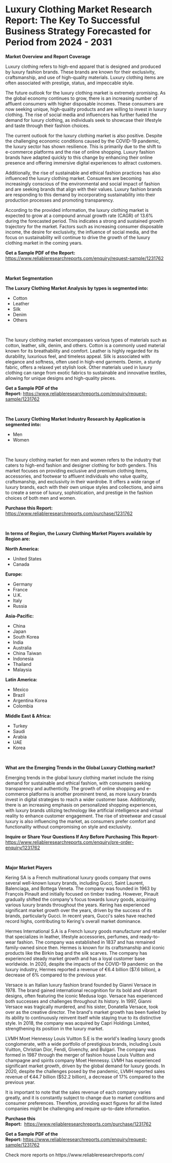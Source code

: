 <p><h1>Luxury Clothing Market Research Report: The Key To Successful Business Strategy Forecasted for Period from 2024 - 2031</h1></p><p><strong>Market Overview and Report Coverage</strong></p>
<p><p>Luxury clothing refers to high-end apparel that is designed and produced by luxury fashion brands. These brands are known for their exclusivity, craftsmanship, and use of high-quality materials. Luxury clothing items are often associated with prestige, status, and impeccable style.</p><p>The future outlook for the luxury clothing market is extremely promising. As the global economy continues to grow, there is an increasing number of affluent consumers with higher disposable incomes. These consumers are now seeking unique, high-quality products and are willing to invest in luxury clothing. The rise of social media and influencers has further fueled the demand for luxury clothing, as individuals seek to showcase their lifestyle and taste through their fashion choices.</p><p>The current outlook for the luxury clothing market is also positive. Despite the challenging economic conditions caused by the COVID-19 pandemic, the luxury sector has shown resilience. This is primarily due to the shift to e-commerce platforms and the rise of online shopping. Luxury fashion brands have adapted quickly to this change by enhancing their online presence and offering immersive digital experiences to attract customers.</p><p>Additionally, the rise of sustainable and ethical fashion practices has also influenced the luxury clothing market. Consumers are becoming increasingly conscious of the environmental and social impact of fashion and are seeking brands that align with their values. Luxury fashion brands are responding to this demand by incorporating sustainability into their production processes and promoting transparency.</p><p>According to the provided information, the luxury clothing market is expected to grow at a compound annual growth rate (CAGR) of 13.6% during the forecasted period. This indicates a strong and sustained growth trajectory for the market. Factors such as increasing consumer disposable income, the desire for exclusivity, the influence of social media, and the focus on sustainability will continue to drive the growth of the luxury clothing market in the coming years.</p></p>
<p><strong>Get a Sample PDF of the Report:</strong> <a href="https://www.reliableresearchreports.com/enquiry/request-sample/1231762">https://www.reliableresearchreports.com/enquiry/request-sample/1231762</a></p>
<p>&nbsp;</p>
<p><strong>Market Segmentation</strong></p>
<p><strong>The Luxury Clothing Market Analysis by types is segmented into:</strong></p>
<p><ul><li>Cotton</li><li>Leather</li><li>Silk</li><li>Denim</li><li>Others</li></ul></p>
<p>&nbsp;</p>
<p><p>The luxury clothing market encompasses various types of materials such as cotton, leather, silk, denim, and others. Cotton is a commonly used material known for its breathability and comfort. Leather is highly regarded for its durability, luxurious feel, and timeless appeal. Silk is associated with elegance and softness, often used in high-end garments. Denim, a sturdy fabric, offers a relaxed yet stylish look. Other materials used in luxury clothing can range from exotic fabrics to sustainable and innovative textiles, allowing for unique designs and high-quality pieces.</p></p>
<p><strong>Get a Sample PDF of the Report:</strong>&nbsp;<a href="https://www.reliableresearchreports.com/enquiry/request-sample/1231762">https://www.reliableresearchreports.com/enquiry/request-sample/1231762</a></p>
<p>&nbsp;</p>
<p><strong>The Luxury Clothing Market Industry Research by Application is segmented into:</strong></p>
<p><ul><li>Men</li><li>Women</li></ul></p>
<p>&nbsp;</p>
<p><p>The luxury clothing market for men and women refers to the industry that caters to high-end fashion and designer clothing for both genders. This market focuses on providing exclusive and premium clothing items, accessories, and footwear to affluent individuals who value quality, craftsmanship, and exclusivity in their wardrobe. It offers a wide range of luxury brands, each with their own unique styles and collections, and aims to create a sense of luxury, sophistication, and prestige in the fashion choices of both men and women.</p></p>
<p><strong>Purchase this Report:</strong>&nbsp; <a href="https://www.reliableresearchreports.com/purchase/1231762">https://www.reliableresearchreports.com/purchase/1231762</a></p>
<p>&nbsp;</p>
<p><strong>In terms of Region, the Luxury Clothing Market Players available by Region are:</strong></p>
<p>
    <p> <strong> North America: </strong>
        <ul>
            <li>United States</li>
            <li>Canada</li>
        </ul>
        </p> 
    <p> <strong> Europe: </strong>
        <ul>
            <li>Germany</li>
            <li>France</li>
            <li>U.K.</li>
            <li>Italy</li>
            <li>Russia</li>
        </ul>
        </p> 
    <p> <strong> Asia-Pacific: </strong>
        <ul>
            <li>China</li>
            <li>Japan</li>
            <li>South Korea</li>
            <li>India</li>
            <li>Australia</li>
            <li>China Taiwan</li>
            <li>Indonesia</li>
            <li>Thailand</li>
            <li>Malaysia</li>
        </ul>
        </p> 
    <p> <strong> Latin America: </strong>
        <ul>
            <li>Mexico</li>
            <li>Brazil</li>
            <li>Argentina Korea</li>
            <li>Colombia</li>
        </ul>
        </p> 
    <p> <strong> Middle East & Africa: </strong>
        <ul>
            <li>Turkey</li>
            <li>Saudi</li>
            <li>Arabia</li>
            <li>UAE</li>
            <li>Korea</li>
        </ul>
    </p>
    </p>
<p>&nbsp;</p>
<p><strong>What are the Emerging Trends in the Global Luxury Clothing market?</strong></p>
<p><p>Emerging trends in the global luxury clothing market include the rising demand for sustainable and ethical fashion, with consumers seeking transparency and authenticity. The growth of online shopping and e-commerce platforms is another prominent trend, as more luxury brands invest in digital strategies to reach a wider customer base. Additionally, there is an increasing emphasis on personalized shopping experiences, with luxury brands utilizing technology like artificial intelligence and virtual reality to enhance customer engagement. The rise of streetwear and casual luxury is also influencing the market, as consumers prefer comfort and functionality without compromising on style and exclusivity.</p></p>
<p><strong>Inquire or Share Your Questions If Any Before Purchasing This Report</strong>- <a href="https://www.reliableresearchreports.com/enquiry/pre-order-enquiry/1231762">https://www.reliableresearchreports.com/enquiry/pre-order-enquiry/1231762</a></p>
<p>&nbsp;</p>
<p><strong>Major Market Players</strong></p>
<p><p>Kering SA is a French multinational luxury goods company that owns several well-known luxury brands, including Gucci, Saint Laurent, Balenciaga, and Bottega Veneta. The company was founded in 1963 by François Pinault and initially focused on timber trading. However, Pinault gradually shifted the company's focus towards luxury goods, acquiring various luxury brands throughout the years. Kering has experienced significant market growth over the years, driven by the success of its brands, particularly Gucci. In recent years, Gucci's sales have reached record highs, contributing to Kering's overall market dominance.</p><p>Hermes International S.A is a French luxury goods manufacturer and retailer that specializes in leather, lifestyle accessories, perfumes, and ready-to-wear fashion. The company was established in 1837 and has remained family-owned since then. Hermes is known for its craftsmanship and iconic products like the Birkin bag and the silk scarves. The company has experienced steady market growth and has a loyal customer base worldwide. In 2020, despite the impacts of the COVID-19 pandemic on the luxury industry, Hermes reported a revenue of €6.4 billion ($7.6 billion), a decrease of 6% compared to the previous year.</p><p>Versace is an Italian luxury fashion brand founded by Gianni Versace in 1978. The brand gained international recognition for its bold and vibrant designs, often featuring the iconic Medusa logo. Versace has experienced both successes and challenges throughout its history. In 1997, Gianni Versace was tragically murdered, and his sister, Donatella Versace, took over as the creative director. The brand's market growth has been fueled by its ability to continuously reinvent itself while staying true to its distinctive style. In 2018, the company was acquired by Capri Holdings Limited, strengthening its position in the luxury market.</p><p>LVMH Moet Hennessy Louis Vuitton S.E is the world's leading luxury goods conglomerate, with a wide portfolio of prestigious brands, including Louis Vuitton, Christian Dior, Fendi, Givenchy, and Bulgari. The company was formed in 1987 through the merger of fashion house Louis Vuitton and champagne and spirits company Moet Hennessy. LVMH has experienced significant market growth, driven by the global demand for luxury goods. In 2020, despite the challenges posed by the pandemic, LVMH reported sales revenue of €44.7 billion ($52.2 billion), a decrease of 17% compared to the previous year.</p><p>It is important to note that the sales revenue of each company varies greatly, and it is constantly subject to change due to market conditions and consumer preferences. Therefore, providing exact figures for all the listed companies might be challenging and require up-to-date information.</p></p>
<p><strong>Purchase this Report:</strong>&nbsp;&nbsp;<a href="https://www.reliableresearchreports.com/purchase/1231762">https://www.reliableresearchreports.com/purchase/1231762</a></p>
<p></p>
<p><strong>Get a Sample PDF of the Report:</strong>&nbsp;<a href="https://www.reliableresearchreports.com/enquiry/request-sample/1231762">https://www.reliableresearchreports.com/enquiry/request-sample/1231762</a></p>
<p>Check more reports on https://www.reliableresearchreports.com/</p>